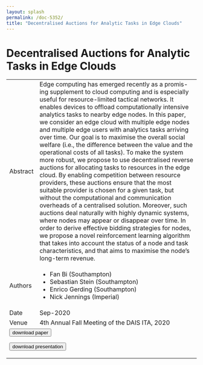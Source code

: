 ```yaml
---
layout: splash
permalink: /doc-5352/
title: "Decentralised Auctions for Analytic Tasks in Edge Clouds"
---
```


# Decentralised Auctions for Analytic Tasks in Edge Clouds

<table>
    <tbody>
    <tr>
        <td>Abstract</td>
        <td>Edge computing has emerged recently as a promis- ing supplement to cloud computing and is especially useful for resource-limited tactical networks. It enables devices to offload computationally intensive analytics tasks to nearby edge nodes. In this paper, we consider an edge cloud with multiple edge nodes and multiple edge users with analytics tasks arriving over time. Our goal is to maximise the overall social welfare (i.e., the difference between the value and the operational costs of all tasks). To make the system more robust, we propose to use decentralised reverse auctions for allocating tasks to resources in the edge cloud. By enabling competition between resource providers, these auctions ensure that the most suitable provider is chosen for a given task, but without the computational and communication overheads of a centralised solution. Moreover, such auctions deal naturally with highly dynamic systems, where nodes may appear or disappear over time. In order to derive effective bidding strategies for nodes, we propose a novel reinforcement learning algorithm that takes into account the status of a node and task characteristics, and that aims to maximise the node’s long-term revenue.</td>
    </tr>
    <tr>
        <td>Authors</td>
        <td>
            <ul>
                <li>Fan Bi (Southampton)</li>
                <li>Sebastian Stein (Southampton)</li>
                <li>Enrico Gerding (Southampton)</li>
                <li>Nick Jennings (Imperial)</li>
            </ul>
        </td>
    </tr>
    <tr>
        <td>Date</td>
        <td>Sep-2020</td>
    </tr>
    <tr>
        <td>Venue</td>
        <td>4th Annual Fall Meeting of the DAIS ITA, 2020</td>
    </tr>
        <tr>
            <td colspan="2">
                <form method="get" action="https://ibm.box.com/v/doc-5352-paper">
                    <button type="submit">download paper</button>
                </form>
                <form method="get" action="https://ibm.box.com/v/doc-5352-slides">
                    <button type="submit">download presentation</button>
                </form>
            </td>
        </tr>
    </tbody>
</table>
